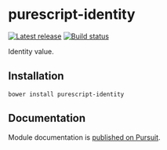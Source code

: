# purescript-identity

[![Latest release](http://img.shields.io/github/release/purescript/purescript-identity.svg)](https://github.com/purescript/purescript-identity/releases)
[![Build status](https://travis-ci.org/purescript/purescript-identity.svg?branch=master)](https://travis-ci.org/purescript/purescript-identity)

Identity value.

## Installation

```
bower install purescript-identity
```

## Documentation

Module documentation is [published on Pursuit](http://pursuit.purescript.org/packages/purescript-identity).
